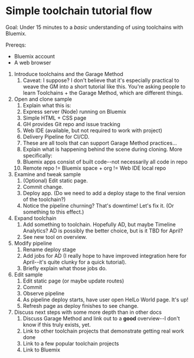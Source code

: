 # Simple toolchain tutorial flow

Goal: Under 15 minutes to a *basic* understanding of using toolchains with Bluemix.

Prereqs:
* Bluemix account
* A web browser


1. Introduce toolchains and the Garage Method
    1. Caveat: I suppose? I don't believe that it's especially practical to weave the GM into a short tutorial like this. You're asking people to learn Toolchains + the Garage Method, which are different things.
2. Open and clone sample
    1. Explain what this is:
      1. Express server (Node) running on Bluemix
      2. Simple HTML + CSS page
      3. GH provides Git repo and issue tracking
      4. Web IDE (available, but not required to work with project)
      5. Delivery Pipeline for CI/CD.
      6. These are all tools that can support Garage Method practices...
    2. Explain what is happening behind the scene during cloning. More specifically:
      1. Bluemix apps consist of built code--not necessarily all code in repo
      2. Remote repo != Bluemix space + org != Web IDE local repo
2. Examine and tweak sample
    1. (Optional) Edit static page.
    2. Commit change.
    3. Deploy app. (Do we need to add a deploy stage to the final version of the toolchain?)
    4. Notice the pipeline churning? That's downtime! Let's fix it. (Or something to this effect.)
3. Expand toolchain
    1. Add something to toolchain. Hopefully AD, but maybe Timeline Analytics? AD is possibly the better choice, but is it TBD for April?
    2. See new tool on overview. 
4. Modify pipeline
    1. Rename deploy stage
    2. Add jobs for AD (I really hope to have improved integration here for April--it's quite clunky for a quick tutorial).
    3. Briefly explain what those jobs do. 
5. Edit sample
    1. Edit static page (or maybe update routes)
    2. Commit
    3. Observe pipeline
    4. As pipeline deploy starts, have user open HelLo World page. It's up!
    5. Refresh page as deploy finishes to see change. 
6. Discuss next steps with some more depth than in other docs
    1. Discuss Garage Method and link out to a **good** overview--I don't know if this truly exists, yet.
    2. Link to other toolchain projects that demonstrate getting real work done
    3. Link to a few popular toolchain projects
    4. Link to Bluemix
